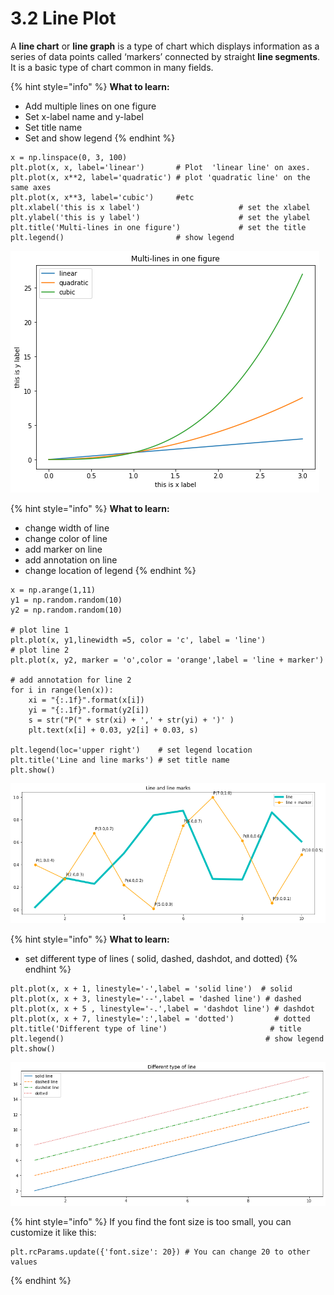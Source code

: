 # 3.2 Line Plot

A **line chart** or **line graph** is a type of chart which displays information as a series of data points called ‘markers’ connected by straight **line segments**. It is a basic type of  chart common in many fields.

{% hint style="info" %}
**What to learn:**

*  Add multiple lines on one figure
* Set  x-label name and y-label  
* Set  title name
* Set and show legend
{% endhint %}

```text
x = np.linspace(0, 3, 100)
plt.plot(x, x, label='linear')       # Plot  'linear line' on axes.
plt.plot(x, x**2, label='quadratic') # plot 'quadratic line' on the same axes
plt.plot(x, x**3, label='cubic')     #etc
plt.xlabel('this is x label')                      # set the xlabel
plt.ylabel('this is y label')                      # set the ylabel
plt.title('Multi-lines in one figure')             # set the title
plt.legend()                         # show legend
```

![Figure 1.2.1 Lineplot](../.gitbook/assets/download-1.png)

{% hint style="info" %}
**What to learn:**

* change width of line
* change color of line
* add marker on line
* add annotation on line 
* change location of legend
{% endhint %}

```text
x = np.arange(1,11)
y1 = np.random.random(10)
y2 = np.random.random(10)

# plot line 1
plt.plot(x, y1,linewidth =5, color = 'c', label = 'line')
# plot line 2
plt.plot(x, y2, marker = 'o',color = 'orange',label = 'line + marker')

# add annotation for line 2
for i in range(len(x)):
    xi = "{:.1f}".format(x[i])
    yi = "{:.1f}".format(y2[i])
    s = str("P(" + str(xi) + ',' + str(yi) + ')' )
    plt.text(x[i] + 0.03, y2[i] + 0.03, s)
    
plt.legend(loc='upper right')    # set legend location
plt.title('Line and line marks') # set title name
plt.show()
```

![Figure 1.2.2   Line and Line marks](../.gitbook/assets/line-+-line-mark.png)

{% hint style="info" %}
**What to learn:**

* set different type of lines  \( solid, dashed, dashdot,  and dotted\)
{% endhint %}

```text
plt.plot(x, x + 1, linestyle='-',label = 'solid line')  # solid
plt.plot(x, x + 3, linestyle='--',label = 'dashed line') # dashed
plt.plot(x, x + 5 , linestyle='-.',label = 'dashdot line') # dashdot
plt.plot(x, x + 7, linestyle=':',label = 'dotted')         # dotted
plt.title('Different type of line')                       # title
plt.legend()                                             # show legend
plt.show()
```

![Figure 1.2.3  Four types of line](../.gitbook/assets/different-type-of-line.png)

{% hint style="info" %}
If you find the font size is too small,  you can customize it like this:

```text
plt.rcParams.update({'font.size': 20}) # You can change 20 to other values
```
{% endhint %}





